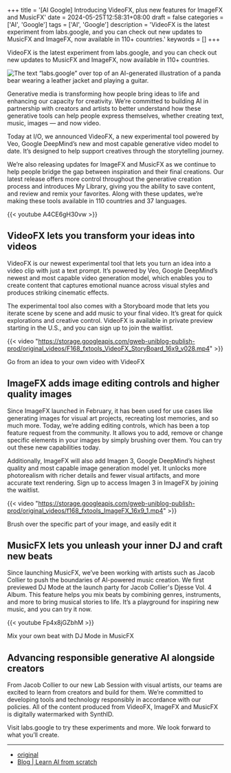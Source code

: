 +++
title = '[AI Google] Introducing VideoFX, plus new features for ImageFX and MusicFX'
date = 2024-05-25T12:58:31+08:00
draft = false
categories = ['AI', 'Google']
tags = ['AI', 'Google']
description = 'VideoFX is the latest experiment from labs.google, and you can check out new updates to MusicFX and ImageFX, now available in 110+ countries.'
keywords = []
+++

VideoFX is the latest experiment from labs.google, and you can check out new updates to MusicFX and ImageFX, now available in 110+ countries.

![The text “labs.google” over top of an AI-generated illustration of a panda bear wearing a leather jacket and playing a guitar.](https://storage.googleapis.com/gweb-uniblog-publish-prod/images/OPT_01_45S_VIDEOFX_HERO_IMAGE_20.width-1200.format-webp_X0AKE5c.webp)

Generative media is transforming how people bring ideas to life and enhancing our capacity for creativity. We’re committed to building AI in partnership with creators and artists to better understand how these generative tools can help people express themselves, whether creating text, music, images — and now video.

Today at I/O, we announced VideoFX, a new experimental tool powered by Veo, Google DeepMind’s new and most capable generative video model to date. It’s designed to help support creatives through the storytelling journey.

We’re also releasing updates for ImageFX and MusicFX as we continue to help people bridge the gap between inspiration and their final creations. Our latest release offers more control throughout the generative creation process and introduces My Library, giving you the ability to save content, and review and remix your favorites. Along with these updates, we’re making these tools available in 110 countries and 37 languages.

{{< youtube A4CE6gH30vw >}}

## VideoFX lets you transform your ideas into videos
VideoFX is our newest experimental tool that lets you turn an idea into a video clip with just a text prompt. It’s powered by Veo, Google DeepMind’s newest and most capable video generation model, which enables you to create content that captures emotional nuance across visual styles and produces striking cinematic effects.

The experimental tool also comes with a Storyboard mode that lets you iterate scene by scene and add music to your final video. It’s great for quick explorations and creative control. VideoFX is available in private preview starting in the U.S., and you can sign up to join the waitlist.

{{< video "https://storage.googleapis.com/gweb-uniblog-publish-prod/original_videos/F168_fxtools_VideoFX_StoryBoard_16x9_v028.mp4" >}}

Go from an idea to your own video with VideoFX

## ImageFX adds image editing controls and higher quality images
Since ImageFX launched in February, it has been used for use cases like generating images for visual art projects, recreating lost memories, and so much more. Today, we’re adding editing controls, which has been a top feature request from the community. It allows you to add, remove or change specific elements in your images by simply brushing over them. You can try out these new capabilities today.

Additionally, ImageFX will also add Imagen 3, Google DeepMind’s highest quality and most capable image generation model yet. It unlocks more photorealism with richer details and fewer visual artifacts, and more accurate text rendering. Sign up to access Imagen 3 in ImageFX by joining the waitlist.

{{< video "https://storage.googleapis.com/gweb-uniblog-publish-prod/original_videos/f168_fxtools_ImageFX_16x9_1.mp4" >}}

Brush over the specific part of your image, and easily edit it

## MusicFX lets you unleash your inner DJ and craft new beats
Since launching MusicFX, we’ve been working with artists such as Jacob Collier to push the boundaries of AI-powered music creation. We first previewed DJ Mode at the launch party for Jacob Collier's Djesse Vol. 4 Album. This feature helps you mix beats by combining genres, instruments, and more to bring musical stories to life. It’s a playground for inspiring new music, and you can try it now.

{{< youtube Fp4x8jGZbhM >}}

Mix your own beat with DJ Mode in MusicFX

## Advancing responsible generative AI alongside creators
From Jacob Collier to our new Lab Session with visual artists, our teams are excited to learn from creators and build for them. We’re committed to developing tools and technology responsibly in accordance with our policies. All of the content produced from VideoFX, ImageFX and MusicFX is digitally watermarked with SynthID.

Visit labs.google to try these experiments and more. We look forward to what you’ll create.

---

- [original](https://blog.google/technology/ai/google-labs-video-fx-generative-ai/)
- [Blog | Learn AI from scratch](https://blog.aihub2022.top/en/post/ai-google-labs-video-fx-generative-ai/)
